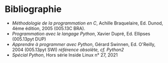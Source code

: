 # Bibliographie
- _Méthodologie de la programmation en C_, Achille Braquelaire, Ed. Dunod, 4ème édition, 2005 (005.13C BRA).
- _Programmation avec le langage Python_, Xavier Dupré, Ed. Ellipses (005.13pyt DUP)
- _Apprendre à programmer avec Python_, Gérard Swinnen, Ed. O'Reilly, 2004 (005.13pyt SWI) _référence obsolète, cf. Python2_
- _Spécial Python_, Hors série Inside Linux n° 27, 2021
